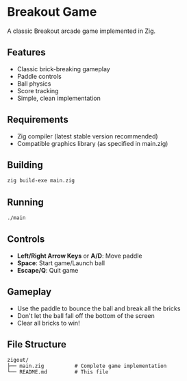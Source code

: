 # Breakout Game

A classic Breakout arcade game implemented in Zig.

## Features

- Classic brick-breaking gameplay
- Paddle controls
- Ball physics
- Score tracking
- Simple, clean implementation

## Requirements

- Zig compiler (latest stable version recommended)
- Compatible graphics library (as specified in main.zig)

## Building

```bash
zig build-exe main.zig
```

## Running

```bash
./main
```

## Controls

- **Left/Right Arrow Keys** or **A/D**: Move paddle
- **Space**: Start game/Launch ball
- **Escape/Q**: Quit game

## Gameplay

- Use the paddle to bounce the ball and break all the bricks
- Don't let the ball fall off the bottom of the screen
- Clear all bricks to win!

## File Structure

```
zigout/
├── main.zig          # Complete game implementation
└── README.md         # This file
```
